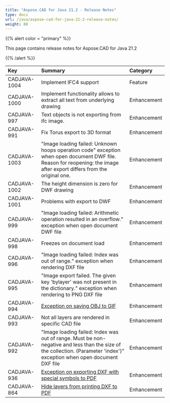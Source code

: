```yaml
---
title: "Aspose.CAD for Java 21.2 - Release Notes"
type: docs
url: /java/aspose-cad-for-java-21-2-release-notes/
weight: 80
---
```


{{% alert color = "primary" %}}

This page contains release notes for Aspose.CAD for Java 21.2

{{% /alert %}}


|**Key**|**Summary**|**Category**|
| :- | :- | :- |
| CADJAVA-1004 | Implement IFC4 support | Feature |
| CADJAVA-1000 | Implement functionality allows to extract all text from underlying drawing | Enhancement |
| CADJAVA-997 | Text objects is not exporting from ifc image. | Enhancement |
| CADJAVA-991 | Fix Torus export to 3D format | Enhancement |
| CADJAVA-1003 | "Image loading failed: Unknown hoops operation code" exception when open document DWF file. Reason for reopening: the image after export differs from the original one. | Enhancement |
| CADJAVA-1002 | The height dimension is zero for DWF drawing | Enhancement |
| CADJAVA-1001 | Problems with export to DWF | Enhancement |
| CADJAVA-999 | "Image loading failed: Arithmetic operation resulted in an overflow." exception when open document DWF file | Enhancement |
| CADJAVA-998 | Freezes on document load | Enhancement |
| CADJAVA-996 | "Image loading failed: Index was out of range." exception when rendering DXF file | Enhancement |
| CADJAVA-995 | "Image export failed. The given key 'bylayer' was not present in the dictionary." exception when rendering to PNG DXF file | Enhancement |
| CADJAVA-994 | [Exception on saving OBJ to GIF](https://forum.aspose.com/t/object-reference-not-set-to-an-instance-of-an-object-exception-when-converting-obj-to-gif/225181) | Enhancement |
| CADJAVA-993 | Not all layers are rendered in specific CAD file | Enhancement |
| CADJAVA-992 | "Image loading failed: Index was out of range. Must be non-negative and less than the size of the collection. (Parameter 'index')" exception when open document DXF file | Enhancement |
| CADJAVA-936 | [Exception on exporting DXF with special symbols to PDF](https://forum.aspose.com/t/aspose-cad-pdf-dxf-pdf/223280) | Enhancement |
| CADJAVA-864 | [Hide layers from printing DXF to PDF](https://forum.aspose.com/t/hide-layers-from-printing-to-pdf/219520/2) | Enhancement |
